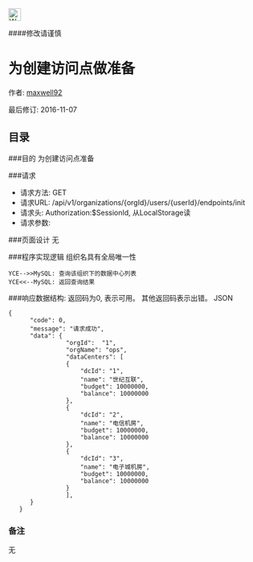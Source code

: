 <img src="http://kubernetes.io/kubernetes/img/warning.png" alt="WARNING" width="25" height="25"> 

####修改请谨慎

为创建访问点做准备
==============

作者: [maxwell92](https://github.com/maxwell92)

最后修订: 2016-11-07

目录
--------------
###目的
为创建访问点准备

###请求

* 请求方法: GET
* 请求URL: /api/v1/organizations/{orgId}/users/{userId}/endpoints/init 
* 请求头: Authorization:$SessionId, 从LocalStorage读  
* 请求参数: 


###页面设计 
无


###程序实现逻辑
组织名具有全局唯一性
```Title: 检查组织重名
YCE-->>MySQL: 查询该组织下的数据中心列表 
YCE<<--MySQL: 返回查询结果
```


###响应数据结构: 
返回码为0, 表示可用。
其他返回码表示出错。
JSON
```
{
      "code": 0,
      "message": "请求成功",
      "data": {
                "orgId":  "1",
                "orgName": "ops",
                "dataCenters": [
                {
                    "dcId": "1",
                    "name": "世纪互联",
                    "budget": 10000000,
                    "balance": 10000000
                },
                {
                    "dcId": "2",
                    "name": "电信机房",
                    "budget": 10000000,
                    "balance": 10000000
                },
                {
                    "dcId": "3",
                    "name": "电子城机房",
                    "budget": 10000000,
                    "balance": 10000000
                }
                ],
      }
   } 
```


### 备注
无